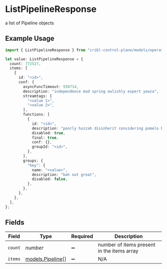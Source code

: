 # ListPipelineResponse

a list of Pipeline objects

## Example Usage

```typescript
import { ListPipelineResponse } from "cribl-control-plane/models/operations";

let value: ListPipelineResponse = {
  count: 772527,
  items: [
    {
      id: "<id>",
      conf: {
        asyncFuncTimeout: 930714,
        description: "independence mad spring owlishly expert yowza",
        streamtags: [
          "<value 1>",
          "<value 2>",
        ],
        functions: [
          {
            id: "<id>",
            description: "poorly huzzah disinherit considering pomelo barring",
            disabled: true,
            final: true,
            conf: {},
            groupId: "<id>",
          },
        ],
        groups: {
          "key": {
            name: "<value>",
            description: "bah out great",
            disabled: false,
          },
        },
      },
    },
  ],
};
```

## Fields

| Field                                         | Type                                          | Required                                      | Description                                   |
| --------------------------------------------- | --------------------------------------------- | --------------------------------------------- | --------------------------------------------- |
| `count`                                       | *number*                                      | :heavy_minus_sign:                            | number of items present in the items array    |
| `items`                                       | [models.Pipeline](../../models/pipeline.md)[] | :heavy_minus_sign:                            | N/A                                           |